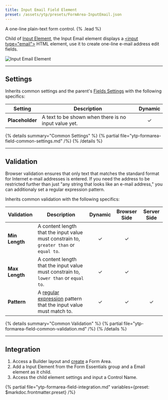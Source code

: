 ```yaml
---
title: Input Email Field Element
preset: /assets/ytp/presets/FormArea-InputEmail.json
---
```


A one-line plain-text form control. {% .lead %}

Child of [Input Element](./input), the Input Email element displays a [\<input type="email"\>](https://developer.mozilla.org/en-US/docs/Web/HTML/Element/input/email) HTML element, use it to create one-line e-mail address edit fields.

![Input Email Element](/assets/ytp/forms/input-email.webp)

---

## Settings

Inherits common settings and the parent's [Fields Settings](./input#fields-settings) with the following specifics:

| Setting | Description | Dynamic |
| ------- | ----------- | :-----: |
| **Placeholder** | A text to be shown when there is no input value yet. | &#x2713; |

{% details summary="Common Settings" %}
    {% partial file="ytp-formarea-field-common-settings.md" /%}
{% /details %}

---

## Validation

Browser validation ensures that only text that matches the standard format for Internet e-mail addresses is entered. If you need the address to be restricted further than just "any string that looks like an e-mail address," you can additionaly set a regular expression pattern.

Inherits common validation with the following specifics:

| Validation | Description | Dynamic | Browser Side | Server Side |
| ---------- | ----------- | :-----: | :----------: | :---------: |
| **Min Length** | A content length that the input value must constrain to, `greater than` or `equal to`. | &#x2713; | &#x2713; |
| **Max Length** | A content length that the input value must constrain to, `lower than` or `equal to`. | &#x2713; | &#x2713; |
| **Pattern** | A [regular expression](https://developer.mozilla.org/en-US/docs/Web/JavaScript/Guide/Regular_Expressions) pattern that the input value must match to. | &#x2713; | &#x2713; | &#x2713; |

{% details summary="Common Validation" %}
    {% partial file="ytp-formarea-field-common-validation.md" /%}
{% /details %}

---

## Integration

1. Access a Builder layout and [create](../../setup#creating-a-form) a Form Area.
1. Add a Input Element from the Form Essentials group and a Email element as it child.
1. Access the child element settings and input a Control Name.

{% partial file="ytp-formarea-field-integration.md" variables={preset: $markdoc.frontmatter.preset} /%}
